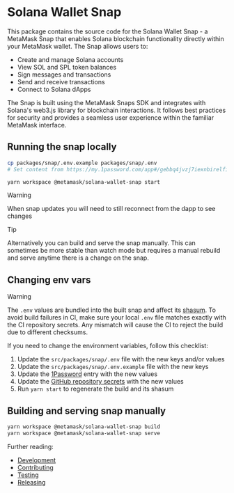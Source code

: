 # Solana Wallet Snap

This package contains the source code for the Solana Wallet Snap - a MetaMask Snap that enables Solana blockchain functionality directly within your MetaMask wallet. The Snap allows users to:

- Create and manage Solana accounts
- View SOL and SPL token balances
- Sign messages and transactions
- Send and receive transactions
- Connect to Solana dApps

The Snap is built using the MetaMask Snaps SDK and integrates with Solana's web3.js library for blockchain interactions. It follows best practices for security and provides a seamless user experience within the familiar MetaMask interface.

## Running the snap locally

```bash
cp packages/snap/.env.example packages/snap/.env
# Set content from https://my.1password.com/app#/gebbq4jvzj7iexnbirelfitv2y/AllItems/gebbq4jvzj7iexnbirelfitv2yvis64f7yhxuoi277r3hagj7ndi

yarn workspace @metamask/solana-wallet-snap start
```

> [!WARNING]  
> When snap updates you will need to still reconnect from the dapp to see changes

> [!TIP]
> Alternatively you can build and serve the snap manually. This can sometimes be more stable than watch mode but requires a manual rebuild and serve anytime there is a change on the snap.

## Changing env vars

> [!WARNING]  
> The `.env` values are bundled into the built snap and affect its [shasum](./snap.manifest.json#L10). To avoid build failures in CI, make sure your local `.env` file matches exactly with the CI repository secrets. Any mismatch will cause the CI to reject the build due to different checksums.

If you need to change the environment variables, follow this checklist:

1. Update the `src/packages/snap/.env` file with the new keys and/or values
2. Update the `src/packages/snap/.env.example` file with the new keys
3. Update the [1Password](https://my.1password.com/app#/gebbq4jvzj7iexnbirelfitv2y/AllItems/gebbq4jvzj7iexnbirelfitv2yvis64f7yhxuoi277r3hagj7ndi) entry with the new values
4. Update the [GitHub repository secrets](https://github.com/MetaMask/solana-wallet-snap/settings/secrets) with the new values
5. Run `yarn start` to regenerate the build and its shasum

## Building and serving snap manually

```bash
yarn workspace @metamask/solana-wallet-snap build
yarn workspace @metamask/solana-wallet-snap serve
```

Further reading:

- [Development](../../docs/development.md)
- [Contributing](../../docs/contributing.md)
- [Testing](../../docs/testing.md)
- [Releasing](../../docs/release.md)
